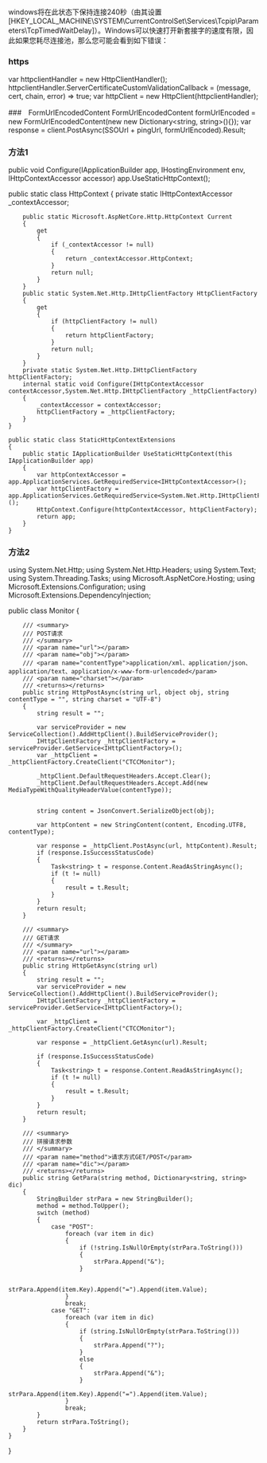 


## 
windows将在此状态下保持连接240秒（由其设置[HKEY_LOCAL_MACHINE\SYSTEM\CurrentControlSet\Services\Tcpip\Parameters\TcpTimedWaitDelay]）。Windows可以快速打开新套接字的速度有限，因此如果您耗尽连接池，那么您可能会看到如下错误：



### https
var httpclientHandler = new HttpClientHandler();
    httpclientHandler.ServerCertificateCustomValidationCallback = (message, cert, chain, error) => true;
    var httpClient = new HttpClient(httpclientHandler);



###　FormUrlEncodedContent
  FormUrlEncodedContent formUrlEncoded = new FormUrlEncodedContent(new new Dictionary<string, string>(){});
                var response = client.PostAsync(SSOUrl + pingUrl, formUrlEncoded).Result;
### 方法1

  public void Configure(IApplicationBuilder app, IHostingEnvironment env, IHttpContextAccessor accessor)
  app.UseStaticHttpContext();

   public static class HttpContext
    {
        private static IHttpContextAccessor _contextAccessor;

        public static Microsoft.AspNetCore.Http.HttpContext Current
        {
            get
            {
                if (_contextAccessor != null)
                {
                    return _contextAccessor.HttpContext;
                }
                return null;
            }
        }
        public static System.Net.Http.IHttpClientFactory HttpClientFactory
        {
            get
            {
                if (httpClientFactory != null)
                {
                    return httpClientFactory;
                }
                return null;
            }
        }
        private static System.Net.Http.IHttpClientFactory httpClientFactory;
        internal static void Configure(IHttpContextAccessor contextAccessor,System.Net.Http.IHttpClientFactory _httpClientFactory)
        {
            _contextAccessor = contextAccessor;
            httpClientFactory = _httpClientFactory;
        }
    }

    public static class StaticHttpContextExtensions
    {
        public static IApplicationBuilder UseStaticHttpContext(this IApplicationBuilder app)
        {
            var httpContextAccessor = app.ApplicationServices.GetRequiredService<IHttpContextAccessor>();
            var httpClientFactory = app.ApplicationServices.GetRequiredService<System.Net.Http.IHttpClientFactory>();
            HttpContext.Configure(httpContextAccessor, httpClientFactory);
            return app;
        }
    }
### 方法2
using System.Net.Http;
using System.Net.Http.Headers;
using System.Text;
using System.Threading.Tasks;
using Microsoft.AspNetCore.Hosting;
using Microsoft.Extensions.Configuration;
using Microsoft.Extensions.DependencyInjection;

 public class Monitor
    {

        /// <summary>
        /// POST请求
        /// </summary>
        /// <param name="url"></param>
        /// <param name="obj"></param>
        /// <param name="contentType">application/xml、application/json、application/text、application/x-www-form-urlencoded</param>
        /// <param name="charset"></param>
        /// <returns></returns>       
        public string HttpPostAsync(string url, object obj, string contentType = "", string charset = "UTF-8")
        {
            string result = "";

            var serviceProvider = new ServiceCollection().AddHttpClient().BuildServiceProvider();
            IHttpClientFactory _httpClientFactory = serviceProvider.GetService<IHttpClientFactory>();
            var _httpClient = _httpClientFactory.CreateClient("CTCCMonitor");

            _httpClient.DefaultRequestHeaders.Accept.Clear();
            _httpClient.DefaultRequestHeaders.Accept.Add(new MediaTypeWithQualityHeaderValue(contentType));


            string content = JsonConvert.SerializeObject(obj);

            var httpContent = new StringContent(content, Encoding.UTF8, contentType);

            var response = _httpClient.PostAsync(url, httpContent).Result;
            if (response.IsSuccessStatusCode)
            {
                Task<string> t = response.Content.ReadAsStringAsync();
                if (t != null)
                {
                    result = t.Result;
                }
            }
            return result;
        }

        /// <summary>
        /// GET请求
        /// </summary>
        /// <param name="url"></param>
        /// <returns></returns>
        public string HttpGetAsync(string url)
        {
            string result = "";
            var serviceProvider = new ServiceCollection().AddHttpClient().BuildServiceProvider();
            IHttpClientFactory _httpClientFactory = serviceProvider.GetService<IHttpClientFactory>();

            var _httpClient = _httpClientFactory.CreateClient("CTCCMonitor");

            var response = _httpClient.GetAsync(url).Result;

            if (response.IsSuccessStatusCode)
            {
                Task<string> t = response.Content.ReadAsStringAsync();
                if (t != null)
                {
                    result = t.Result;
                }
            }
            return result;
        }

        /// <summary>
        /// 拼接请求参数
        /// </summary>
        /// <param name="method">请求方式GET/POST</param>
        /// <param name="dic"></param>
        /// <returns></returns>
        public string GetPara(string method, Dictionary<string, string> dic)
        {
            StringBuilder strPara = new StringBuilder();
            method = method.ToUpper();
            switch (method)
            {
                case "POST":
                    foreach (var item in dic)
                    {
                        if (!string.IsNullOrEmpty(strPara.ToString()))
                        {
                            strPara.Append("&");
                        }

                        strPara.Append(item.Key).Append("=").Append(item.Value);
                    }
                    break;
                case "GET":
                    foreach (var item in dic)
                    {
                        if (string.IsNullOrEmpty(strPara.ToString()))
                        {
                            strPara.Append("?");
                        }
                        else
                        {
                            strPara.Append("&");
                        }
                        strPara.Append(item.Key).Append("=").Append(item.Value);
                    }
                    break;
            }
            return strPara.ToString();
        }
    }
}